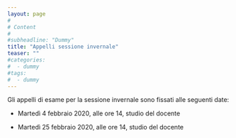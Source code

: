 ```yaml
---
layout: page
#
# Content
#
#subheadline: "Dummy"
title: "Appelli sessione invernale"
teaser: ""
#categories:
#  - dummy
#tags:
#  - dummy
---
```

Gli appelli di esame per la sessione invernale sono fissati alle seguenti date:

-  Martedì 4 febbraio 2020, alle ore 14, studio del docente

- Martedì 25 febbraio 2020, alle ore 14, studio del docente
